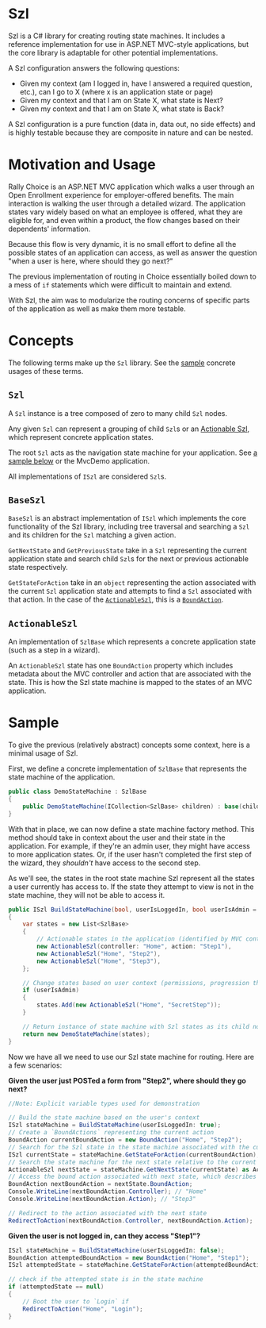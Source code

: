 # Szl

Szl is a C# library for creating routing state machines. It includes a reference implementation for use in ASP.NET MVC-style applications, but the core library is adaptable for other potential implementations.

A Szl configuration answers the following questions:

- Given my context (am I logged in, have I answered a required question, etc.), can I go to X (where x is an application state or page)
- Given my context and that I am on State X, what state is Next?
- Given my context and that I am on State X, what state is Back?

A Szl configuration is a pure function (data in, data out, no side effects) and is highly testable because they are composite in nature and can be nested.

# Motivation and Usage

Rally Choice is an ASP.NET MVC application which walks a user through an Open Enrollment experience for employer-offered benefits. The main interaction is walking the user through a detailed wizard. The application states vary widely based on what an employee is offered, what they are eligible for, and even within a product, the flow changes based on their dependents' information.

Because this flow is very dynamic, it is no small effort to define all the possible states of an application can access, as well as answer the question "when a user is here, where should they go next?"

The previous implementation of routing in Choice essentially boiled down to a mess of `if` statements which were difficult to maintain and extend.

With Szl, the aim was to modularize the routing concerns of specific parts of the application as well as make them more testable.

# Concepts

The following terms make up the `Szl` library. See the [sample](#sample) concrete usages of these terms.

## `Szl`

A `Szl` instance is a tree composed of zero to many child `Szl` nodes.

Any given `Szl` can represent a grouping of child `Szl`s or an [Actionable Szl](#actionableszl), which represent concrete application states.

The root `Szl` acts as the navigation state machine for your application. See [a sample below](#sample) or the MvcDemo application.

All implementations of `ISzl` are considered `Szl`s.

## `BaseSzl`

`BaseSzl` is an abstract implementation of `ISzl` which implements the core functionality of the Szl library, including tree traversal and searching a `Szl` and its children for the `Szl` matching a given action.

`GetNextState` and `GetPreviousState` take in a `Szl` representing the current application state and search child `Szl`s for the next or previous actionable state respectively.

`GetStateForAction` take in an `object` representing the action associated with the current `Szl` application state and attempts to find a `Szl` associated with that action. In the case of the [`ActionableSzl`](#actionableszl), this is a [`BoundAction`](#boundaction).

## `ActionableSzl`

An implementation of `SzlBase` which represents a concrete application state (such as a step in a wizard).

An `ActionableSzl` state has one `BoundAction` property which includes metadata about the MVC controller and action that are associated with the state. This is how the Szl state machine is mapped to the states of an MVC application.

# Sample

To give the previous (relatively abstract) concepts some context, here is a minimal usage of Szl.

First, we define a concrete implementation of `SzlBase` that represents the state machine of the application.

```cs
public class DemoStateMachine : SzlBase
{
    public DemoStateMachine(ICollection<SzlBase> children) : base(children) { }
}
```

With that in place, we can now define a state machine factory method. This method should take in context about the user and their state in the application. For example, if they're an admin user, they might have access to more application states. Or, if the user hasn't completed the first step of the wizard, they *shouldn't* have access to the second step.

As we'll see, the states in the root state machine Szl represent all the states a user currently has access to. If the state they attempt to view is not in the state machine, they will not be able to access it.

```cs
public ISzl BuildStateMachine(bool, userIsLoggedIn, bool userIsAdmin = false)
{
    var states = new List<SzlBase>
    {
        // Actionable states in the application (identified by MVC controller/action)
        new ActionableSzl(controller: "Home", action: "Step1"),
        new ActionableSzl("Home", "Step2"),
        new ActionableSzl("Home", "Step3"),
    };

    // Change states based on user context (permissions, progression through application)
    if (userIsAdmin)
    {
        states.Add(new ActionableSzl("Home", "SecretStep"));
    }

    // Return instance of state machine with Szl states as its child nodes
    return new DemoStateMachine(states);
}
```

Now we have all we need to use our Szl state machine for routing. Here are a few scenarios:

**Given the user just POSTed a form from "Step2", where should they go next?**

```cs
//Note: Explicit variable types used for demonstration

// Build the state machine based on the user's context
ISzl stateMachine = BuildStateMachine(userIsLoggedIn: true);
// Create a `BoundActions` representing the current action
BoundAction currentBoundAction = new BoundAction("Home", "Step2");
// Search for the Szl state in the state machine associated with the current action
ISzl currentState = stateMachine.GetStateForAction(currentBoundAction);
// Search the state machine for the next state relative to the current state
ActionableSzl nextState = stateMachine.GetNextState(currentState) as ActionableSzl;
// Access the bound action associated with next state, which describes the controller and action
BoundAction nextBoundAction = nextState.BoundAction;
Console.WriteLine(nextBoundAction.Controller); // "Home"
Console.WriteLine(nextBoundAction.Action); // "Step3"

// Redirect to the action associated with the next state
RedirectToAction(nextBoundAction.Controller, nextBoundAction.Action);
```

**Given the user is not logged in, can they access "Step1"?**

```cs
ISzl stateMachine = BuildStateMachine(userIsLoggedIn: false);
BoundAction attemptedBoundAction = new BoundAction("Home", "Step1");
ISzl attemptedState = stateMachine.GetStateForAction(attemptedBoundAction);

// check if the attempted state is in the state machine
if (attemptedState == null)
{
    // Boot the user to `Login` if
    RedirectToAction("Home", "Login");
}
```
